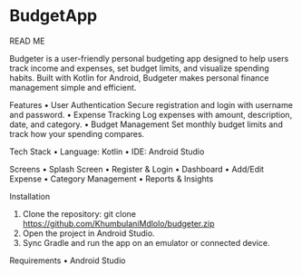 # BudgetApp
READ ME

Budgeter is a user-friendly personal budgeting app designed to help users track income and expenses, set budget limits, and visualize spending habits. Built with Kotlin for Android, Budgeter makes personal finance management simple and efficient.

Features
•	User Authentication
Secure registration and login with username and password.
•	Expense Tracking
Log expenses with amount, description, date, and category.
•	Budget Management
Set monthly budget limits and track how your spending compares.

Tech Stack
•	Language: Kotlin
•	IDE: Android Studio

Screens
•	Splash Screen
•	Register & Login
•	Dashboard
•	Add/Edit Expense
•	Category Management
•	Reports & Insights

Installation
1.	Clone the repository:
git clone https://github.com/KhumbulaniMdlolo/budgeter.zip
2.	Open the project in Android Studio.
3.	Sync Gradle and run the app on an emulator or connected device.


Requirements
•	Android Studio
